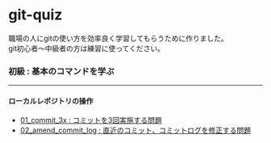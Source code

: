 git-quiz
========

職場の人にgitの使い方を効率良く学習してもらうために作りました。  
git初心者〜中級者の方は練習に使ってください。


### 初級 : 基本のコマンドを学ぶ
----------------------
#### ローカルレポジトリの操作
 * [01_commit_3x : コミットを3回実施する問題](01_commit_3x.md)  
 * [02_amend_commit_log : 直近のコミット、コミットログを修正する問題](02_amend_commit_log.md)
 


